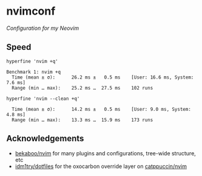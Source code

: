 # nvimconf

_Configuration for my Neovim_

## Speed

`hyperfine 'nvim +q'`

```
Benchmark 1: nvim +q
  Time (mean ± σ):      26.2 ms ±   0.5 ms    [User: 16.6 ms, System: 7.6 ms]
  Range (min … max):    25.2 ms …  27.5 ms    102 runs
```

`hyperfine 'nvim --clean +q'`

```Benchmark 1: nvim --clean +q
  Time (mean ± σ):      14.2 ms ±   0.5 ms    [User: 9.0 ms, System: 4.8 ms]
  Range (min … max):    13.3 ms …  15.9 ms    173 runs
```

## Acknowledgements

- [bekaboo/nvim](https://github.com/Bekaboo/nvim) for many plugins and configurations, tree-wide structure, etc
- [idm1try/dotfiles](https://github.com/idm1try/dotfiles) for the oxocarbon override layer on [catppuccin/nvim](https://github.com/catppuccin/nvim)
